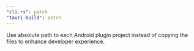 ```yaml
---
"cli.rs": patch
"tauri-build": patch
---
```


Use absolute path to each Android plugin project instead of copying the files to enhance developer experience.
